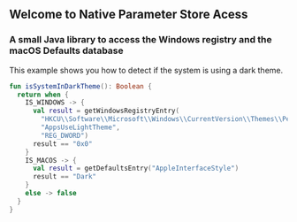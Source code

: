 ## Welcome to Native Parameter Store Acess
### A small Java library to access the Windows registry and the macOS Defaults database

This example shows you how to detect if the system is using a dark theme.

```kotlin
fun isSystemInDarkTheme(): Boolean {
  return when {
    IS_WINDOWS -> {
      val result = getWindowsRegistryEntry(
        "HKCU\\Software\\Microsoft\\Windows\\CurrentVersion\\Themes\\Personalize",
        "AppsUseLightTheme",
        "REG_DWORD")
      result == "0x0"
    }
    IS_MACOS -> {
      val result = getDefaultsEntry("AppleInterfaceStyle")
      result == "Dark"
    }
    else -> false
  }
}
```